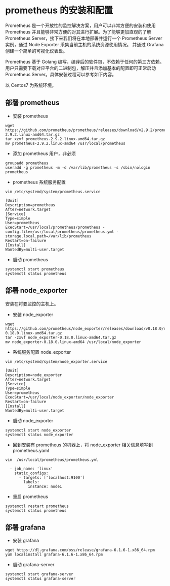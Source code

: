 # prometheus 的安装和配置

Prometheus 是一个开放性的监控解决方案，用户可以非常方便的安装和使用 Prometheus 并且能够非常方便的对其进行扩展。为了能够更加直观的了解 Prometheus Server，接下来我们将在本地部署并运行一个 Prometheus Server实例，通过 Node Exporter 采集当前主机的系统资源使用情况。 并通过 Grafana 创建一个简单的可视化仪表盘。

Prometheus 基于 Golang 编写，编译后的软件包，不依赖于任何的第三方依赖。用户只需要下载对应平台的二进制包，解压并且添加基本的配置即可正常启动 Prometheus Server。具体安装过程可以参考如下内容。

以 Centos7 为系统环境。

## 部署 prometheus

- 安装 prometheus

```shell
wget  https://github.com/prometheus/prometheus/releases/download/v2.9.2/prometheus-2.9.2.linux-amd64.tar.gz
tar xzvf prometheus-2.9.2.linux-amd64.tar.gz
mv prometheus-2.9.2.linux-amd64 /usr/local/prometheus
```

- 添加 prometheus 用户，非必须

```shell
groupadd prometheus
useradd -g prometheus -m -d /var/lib/prometheus -s /sbin/nologin prometheus
```

- prometheus 系统服务配置

```shell
vim /etc/systemd/system/prometheus.service

[Unit]
Description=prometheus
After=network.target
[Service]
Type=simple
User=prometheus
ExecStart=/usr/local/prometheus/prometheus -config.file=/usr/local/prometheus/prometheus.yml -storage.local.path=/var/lib/prometheus
Restart=on-failure
[Install]
WantedBy=multi-user.target
```

- 启动 prometheus

```shell
systemctl start prometheus
systemctl status prometheus
```

## 部署 node_exporter

安装在将要监控的主机上。

- 安装 node_exporter

```shell
wget https://github.com/prometheus/node_exporter/releases/download/v0.18.0/node_exporter-0.18.0.linux-amd64.tar.gz
tar -zxvf node_exporter-0.18.0.linux-amd64.tar.gz
mv node_exporter-0.18.0.linux-amd64 /usr/local/node_exporter
```

- 系统服务配置 node_exporter

```shell
vim /etc/systemd/system/node_exporter.service

[Unit]
Description=node_exporter
After=network.target
[Service]
Type=simple
User=prometheus
ExecStart=/usr/local/node_exporter/node_exporter
Restart=on-failure
[Install]
WantedBy=multi-user.target
```

- 启动 node_exporter

```shell
systemctl start node_exporter
systemctl status node_exporter
```

- 回到安装有 prometheus 的机器上，将 node_exporter 相关信息填写到 prometheus.yaml

```shell
vim  /usr/local/prometheus/prometheus.yml

  - job_name: 'linux'
    static_configs:
      - targets: ['localhost:9100']
        labels:
          instance: node1
```

- 重启 prometheus

```shell
systemctl restart prometheus
systemctl status prometheus
```

## 部署 grafana

- 安装 grafana

```shell
wget https://dl.grafana.com/oss/release/grafana-6.1.6-1.x86_64.rpm 
yum localinstall grafana-6.1.6-1.x86_64.rpm
```

- 启动 grafana-server

```shell
systemctl start grafana-server
systemctl status grafana-server
```
